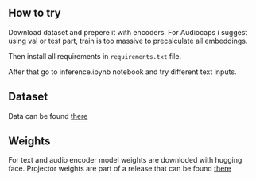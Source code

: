 ## How to try

Download dataset and prepere it with encoders. For Audiocaps i suggest using val or test part, train is too massive to precalculate all embeddings.

Then install all requirements in `requirements.txt` file.

After that go to inference.ipynb notebook and try different text inputs. 

## Dataset

Data can be found [there](https://github.com/OFA-Sys/ONE-PEACE/blob/main/datasets.md#:~:text=Dataset%20for%20AudioCaps)

## Weights

For text and audio encoder model weights are downloded with hugging face. Projector weights are part of a release that can be found [there](https://github.com/Anuiel/small-clap/releases/tag/Main)
